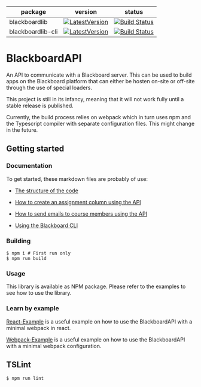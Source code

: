 |package|version|status|
|-------|-------|------|
|blackboardlib|[![LatestVersion](https://img.shields.io/npm/v/blackboardlib/latest.svg)]()|[![Build Status](https://dev.azure.com/BBReverseEngineering/BlackboardLib%20CI/_apis/build/status/BlackboardLib%20Build%20Library?branchName=master)](https://dev.azure.com/BBReverseEngineering/BlackboardLib%20CI/_build/latest?definitionId=12&branchName=master)|
|blackboardlib-cli|[![LatestVersion](https://img.shields.io/npm/v/blackboardlib-cli/latest.svg)]()|[![Build Status](https://dev.azure.com/BBReverseEngineering/BlackboardLib%20CI/_apis/build/status/BlackboardLib%20Build%20CLI?branchName=master)](https://dev.azure.com/BBReverseEngineering/BlackboardLib%20CI/_build/latest?definitionId=11&branchName=master)|


# BlackboardAPI

An API to communicate with a Blackboard server. This can be used to build apps on the Blackboard platform that can either be hosten on-site or off-site through the use of special loaders.

This project is still in its infancy, meaning that it will not work fully until a stable release is published.

Currently, the build process relies on webpack which in turn uses npm and the Typescript compiler with separate configuration files. This might change in the future.

## Getting started

### Documentation

To get started, these markdown files are probably of use:

- [The structure of the code](docs/project_structure.md)

- [How to create an assignment column using the API](docs/column_example.md)

- [How to send emails to course members using the API](docs/email.md)

- [Using the Blackboard CLI](docs/cli.md)

### Building
```
$ npm i # First run only
$ npm run build
```

### Usage
This library is available as NPM package.
Please refer to the examples to see how to use the library.

### Learn by example

[React-Example](https://github.com/Pieterv24/blackboard-webpack-example) is a
useful example on how to use the BlackboardAPI with a minimal webpack in react.

[Webpack-Example](https://github.com/Pieterv24/blackboard-webpack-example) is a
useful example on how to use the BlackboardAPI with a minimal webpack configuration.


## TSLint
```
$ npm run lint
```
